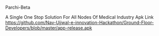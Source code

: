 Parchi-Beta

A Single One Stop Solution For All Nodes Of Medical Industry
Apk Link https://github.com/Nav-Ujjwal-e-innovation-Hackathon/Ground-Floor-Developers/blob/master/app-release.apk
